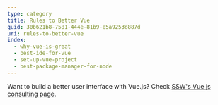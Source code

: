 ```yaml
---
type: category
title: Rules to Better Vue
guid: 30b621b8-7581-444e-81b9-e5a9253d887d
uri: rules-to-better-vue
index:
  - why-vue-is-great
  - best-ide-for-vue
  - set-up-vue-project
  - best-package-manager-for-node
---
```


Want to build a better user interface with Vue.js? Check [SSW's Vue.js consulting page](https://ww.ssw.com.au/consulting/vue).
